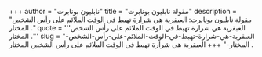 +++
author = "نابليون بونابرت"
title = "مقولة نابليون بونابرت"
description = "مقولة نابليون بونابرت: العبقرية هي شرارة تهبط في الوقت الملائم على رأس الشخص المختار ."
quote = '''العبقرية هي شرارة تهبط في الوقت الملائم على رأس الشخص المختار .''' 
slug = "العبقرية-هي-شرارة-تهبط-في-الوقت-الملائم-على-رأس-الشخص-المختار-"
+++
العبقرية هي شرارة تهبط في الوقت الملائم على رأس الشخص المختار .
